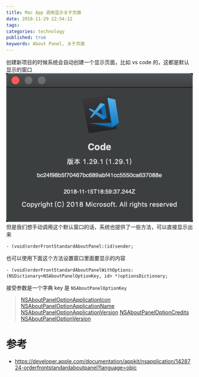 ```yaml
---
title: Mac App 调用显示关于页面
date: 2018-11-29 22:54:12
tags:
categories: technology
published: true
keywords: About Panel, 关于页面
---
```


创建新项目的时候系统会自动创建一个显示页面，比如 vs code 的，这都是默认显示的窗口
![VSCode](/images/vscode.png)
但是我们想手动调用这个默认窗口的话，系统也提供了一些方法，可以直接显示出来

```objc
- (void)orderFrontStandardAboutPanel:(id)sender;

```
也可以使用下面这个方法设置窗口里面要显示的内容

```objc
- (void)orderFrontStandardAboutPanelWithOptions:(NSDictionary<NSAboutPanelOptionKey, id> *)optionsDictionary;
```
接受参数是一个字典 key 是 `NSAboutPanelOptionKey`

> [NSAboutPanelOptionApplicationIcon](https://developer.apple.com/documentation/appkit/nsapplication/1428479-orderfrontstandardaboutpanelwith?language=objc)
> [NSAboutPanelOptionApplicationName](https://developer.apple.com/documentation/appkit/nsaboutpaneloptionapplicationname?language=objc)
> [NSAboutPanelOptionApplicationVersion](https://developer.apple.com/documentation/appkit/nsaboutpaneloptionapplicationversion?language=objc)
> [NSAboutPanelOptionCredits](https://developer.apple.com/documentation/appkit/nsaboutpaneloptioncredits?language=objc)
> [NSAboutPanelOptionVersion](https://developer.apple.com/documentation/appkit/nsaboutpaneloptionversion?language=objc)

# 参考
- https://developer.apple.com/documentation/appkit/nsapplication/1428724-orderfrontstandardaboutpanel?language=objc
